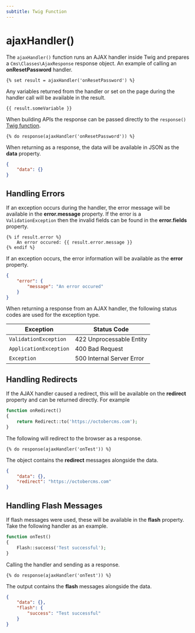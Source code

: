 ```yaml
---
subtitle: Twig Function
---
```

# ajaxHandler()

The `ajaxHandler()` function runs an AJAX handler inside Twig and prepares a `Cms\Classes\AjaxResponse` response object. An example of calling an **onResetPassword** handler.

```twig
{% set result = ajaxHandler('onResetPassword') %}
```

Any variables returned from the handler or set on the page during the handler call will be available in the result.

```twig
{{ result.someVariable }}
```

When building APIs the response can be passed directly to  the `response()` [Twig function](./response.md).

```twig
{% do response(ajaxHandler('onResetPassword')) %}
```

When returning as a response, the data will be available in JSON as the **data** property.

```json
{
    "data": {}
}
```

## Handling Errors

If an exception occurs during the handler, the error message will be available in the **error.message** property. If the error is a `ValidationException` then the invalid fields can be found in the **error.fields** property.

```twig
{% if result.error %}
    An error occured: {{ result.error.message }}
{% endif %}
```

If an exception occurs, the error information will be available as the **error** property.

```json
{
    "error": {
        "message": "An error occured"
    }
}
```

When returning a response from an AJAX handler, the following status codes are used for the exception type.

Exception | Status Code
------------- | -------------
`ValidationException` | 422 Unprocessable Entity
`ApplicationException` | 400 Bad Request
`Exception` | 500 Internal Server Error

## Handling Redirects

If the AJAX handler caused a redirect, this will be available on the **redirect** property and can be returned directly. For example

```php
function onRedirect()
{
    return Redirect::to('https://octobercms.com');
}
```

The following will redirect to the browser as a response.

```twig
{% do response(ajaxHandler('onTest')) %}
```

The object contains the **redirect** messages alongside the data.

```json
{
    "data": {},
    "redirect": "https://octobercms.com"
}
```

## Handling Flash Messages

If flash messages were used, these will be available in the **flash** property. Take the following handler as an example.

```php
function onTest()
{
    Flash::success('Test successful');
}
```

Calling the handler and sending as a response.

```twig
{% do response(ajaxHandler('onTest')) %}
```

The output contains the **flash** messages alongside the data.

```json
{
    "data": {},
    "flash": {
        "success": "Test successful"
    }
}
```
